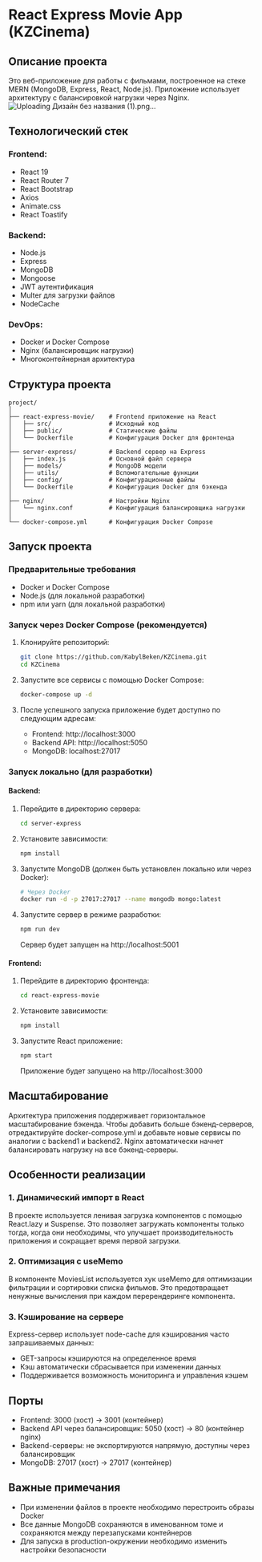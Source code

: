 # React Express Movie App (KZCinema)

## Описание проекта

Это веб-приложение для работы с фильмами, построенное на стеке MERN (MongoDB, Express, React, Node.js). Приложение использует архитектуру с балансировкой нагрузки через Nginx.
![Uploading Дизайн без названия (1).png…]()

## Технологический стек

### Frontend:
- React 19
- React Router 7
- React Bootstrap
- Axios
- Animate.css
- React Toastify

### Backend:
- Node.js
- Express
- MongoDB
- Mongoose
- JWT аутентификация
- Multer для загрузки файлов
- NodeCache

### DevOps:
- Docker и Docker Compose
- Nginx (балансировщик нагрузки)
- Многоконтейнерная архитектура

## Структура проекта

```
project/
│
├── react-express-movie/    # Frontend приложение на React
│   ├── src/                # Исходный код
│   ├── public/             # Статические файлы
│   └── Dockerfile          # Конфигурация Docker для фронтенда
│
├── server-express/         # Backend сервер на Express
│   ├── index.js            # Основной файл сервера
│   ├── models/             # MongoDB модели
│   ├── utils/              # Вспомогательные функции
│   ├── config/             # Конфигурационные файлы
│   └── Dockerfile          # Конфигурация Docker для бэкенда
│
├── nginx/                  # Настройки Nginx
│   └── nginx.conf          # Конфигурация балансировщика нагрузки
│
└── docker-compose.yml      # Конфигурация Docker Compose
```

## Запуск проекта

### Предварительные требования

- Docker и Docker Compose
- Node.js (для локальной разработки)
- npm или yarn (для локальной разработки)

### Запуск через Docker Compose (рекомендуется)

1. Клонируйте репозиторий:
   ```bash
   git clone https://github.com/KabylBeken/KZCinema.git
   cd KZCinema
   ```

2. Запустите все сервисы с помощью Docker Compose:
   ```bash
   docker-compose up -d
   ```

3. После успешного запуска приложение будет доступно по следующим адресам:
   - Frontend: http://localhost:3000
   - Backend API: http://localhost:5050
   - MongoDB: localhost:27017

### Запуск локально (для разработки)

#### Backend:

1. Перейдите в директорию сервера:
   ```bash
   cd server-express
   ```

2. Установите зависимости:
   ```bash
   npm install
   ```

3. Запустите MongoDB (должен быть установлен локально или через Docker):
   ```bash
   # Через Docker
   docker run -d -p 27017:27017 --name mongodb mongo:latest
   ```

4. Запустите сервер в режиме разработки:
   ```bash
   npm run dev
   ```
   
   Сервер будет запущен на http://localhost:5001

#### Frontend:

1. Перейдите в директорию фронтенда:
   ```bash
   cd react-express-movie
   ```

2. Установите зависимости:
   ```bash
   npm install
   ```

3. Запустите React приложение:
   ```bash
   npm start
   ```
   
   Приложение будет запущено на http://localhost:3000

## Масштабирование

Архитектура приложения поддерживает горизонтальное масштабирование бэкенда. Чтобы добавить больше бэкенд-серверов, отредактируйте docker-compose.yml и добавьте новые сервисы по аналогии с backend1 и backend2. Nginx автоматически начнет балансировать нагрузку на все бэкенд-серверы.

## Особенности реализации

### 1. Динамический импорт в React
В проекте используется ленивая загрузка компонентов с помощью React.lazy и Suspense. Это позволяет загружать компоненты только тогда, когда они необходимы, что улучшает производительность приложения и сокращает время первой загрузки.

### 2. Оптимизация с useMemo
В компоненте MoviesList используется хук useMemo для оптимизации фильтрации и сортировки списка фильмов. Это предотвращает ненужные вычисления при каждом перерендеринге компонента.

### 3. Кэширование на сервере
Express-сервер использует node-cache для кэширования часто запрашиваемых данных:
- GET-запросы кэшируются на определенное время
- Кэш автоматически сбрасывается при изменении данных
- Поддерживается возможность мониторинга и управления кэшем

## Порты
- Frontend: 3000 (хост) → 3001 (контейнер)
- Backend API через балансировщик: 5050 (хост) → 80 (контейнер nginx)
- Backend-серверы: не экспортируются напрямую, доступны через балансировщик
- MongoDB: 27017 (хост) → 27017 (контейнер)

## Важные примечания
- При изменении файлов в проекте необходимо перестроить образы Docker
- Все данные MongoDB сохраняются в именованном томе и сохраняются между перезапусками контейнеров
- Для запуска в production-окружении необходимо изменить настройки безопасности
